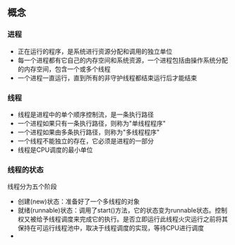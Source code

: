 ## 概念  
### 进程  
+ 正在运行的程序，是系统进行资源分配和调用的独立单位  
+ 每一个进程都有它自己的内存空间和系统资源，一个进程包括由操作系统分配的内存空间，包含一个或多个线程  
+ 一个进程一直运行，直到所有的非守护线程都结束运行后才能结束  
### 线程  
+ 线程是进程中的单个顺序控制流，是一条执行路径  
+ 一个进程如果只有一条执行路径，则称为"单线程程序"  
+ 一个进程如果由多条执行路径，则称为"多线程程序"  
+ 一个线程不能独立的存在，它必须是进程的一部分  
+ 线程是CPU调度的最小单位  
### 线程的状态  
线程分为五个阶段  
+ 创建(new)状态：准备好了一个多线程的对象  
+ 就绪(runnable)状态：调用了start()方法，它的状态变为runnable状态。控制权又被给予线程调度来完成它的执行。是否立即运行此线程火灾运行之前将其保持在可运行线程池中，取决于线程调度的实现，等待CPU进行调度  
+ 
